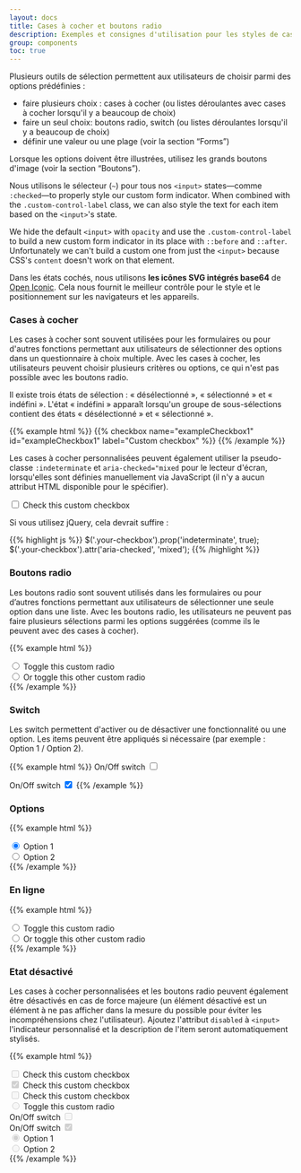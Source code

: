 ```yaml
---
layout: docs
title: Cases à cocher et boutons radio
description: Exemples et consignes d'utilisation pour les styles de cases à cocher et de boutons radios.
group: components
toc: true
---
```


Plusieurs outils de sélection permettent aux utilisateurs de choisir parmi des options prédéfinies :

- faire plusieurs choix : cases à cocher (ou listes déroulantes avec cases à cocher lorsqu'il y a beaucoup de choix)
- faire un seul choix: boutons radio, switch (ou listes déroulantes lorsqu'il y a beaucoup de choix)
- définir une valeur ou une plage (voir la section “Forms”)

Lorsque les options doivent être illustrées, utilisez les grands boutons d'image (voir la section “Boutons”).

Nous utilisons le sélecteur (`~`) pour tous nos `<input>` states—comme `:checked`—to properly style our custom form indicator. When combined with the `.custom-control-label` class, we can also style the text for each item based on the `<input>`'s state.

We hide the default `<input>` with `opacity` and use the `.custom-control-label` to build a new custom form indicator in its place with `::before` and `::after`. Unfortunately we can't build a custom one from just the `<input>` because CSS's `content` doesn't work on that element.

Dans les états cochés, nous utilisons **les icônes SVG intégrés base64** de [Open Iconic](https://useiconic.com/open). Cela nous fournit le meilleur contrôle pour le style et le positionnement sur les navigateurs et les appareils.

### Cases à cocher

Les cases à cocher sont souvent utilisées pour les formulaires ou pour d'autres fonctions permettant aux utilisateurs de sélectionner des options dans un questionnaire à choix multiple. Avec les cases à cocher, les utilisateurs peuvent choisir plusieurs critères ou options, ce qui n'est pas possible avec les boutons radio.

Il existe trois états de sélection : « désélectionné », « sélectionné » et « indéfini ». L'état « indéfini » apparaît lorsqu'un groupe de sous-sélections contient des états « désélectionné » et « sélectionné ».

{{% example html %}}
{{% checkbox name="exampleCheckbox1" id="exampleCheckbox1" label="Custom checkbox" %}}
{{% /example %}}

Les cases à cocher personnalisées peuvent également utiliser la pseudo-classe `:indeterminate` et `aria-checked="mixed` pour le lecteur d'écran, lorsqu'elles sont définies manuellement via JavaScript (il n'y a aucun attribut HTML disponible pour le spécifier).

<div class="bd-example bd-example-indeterminate">
  <div class="custom-control custom-checkbox">
    <input type="checkbox" class="custom-control-input" id="customCheck2">
    <label class="custom-control-label" for="customCheck2">Check this custom checkbox</label>
  </div>
</div>

Si vous utilisez jQuery, cela devrait suffire :

{{% highlight js %}}
$('.your-checkbox').prop('indeterminate', true);
$('.your-checkbox').attr('aria-checked', 'mixed');
{{% /highlight %}}

### Boutons radio

Les boutons radio sont souvent utilisés dans les formulaires ou pour d’autres fonctions permettant aux utilisateurs de sélectionner une seule option dans une liste. Avec les boutons radio, les utilisateurs ne peuvent pas faire plusieurs sélections parmi les options suggérées (comme ils le peuvent avec des cases à cocher).

{{% example html %}}
<div class="custom-control custom-radio">
  <input type="radio" id="customRadio1" name="customRadio" class="custom-control-input">
  <label class="custom-control-label font-weight-medium" for="customRadio1">Toggle this custom radio</label>
</div>
<div class="custom-control custom-radio">
  <input type="radio" id="customRadio2" name="customRadio" class="custom-control-input">
  <label class="custom-control-label font-weight-medium" for="customRadio2">Or toggle this other custom radio</label>
</div>
{{% /example %}}

### Switch

Les switch permettent d'activer ou de désactiver une fonctionnalité ou une option. Les items peuvent être appliqués si nécessaire (par exemple : Option 1 / Option 2).

{{% example html %}}
<label for="switch1" class="switch-control">
  <span class="sr-only">On/Off switch</span>
  <input id="switch1" type="checkbox" class="sr-only">
  <span class="switch-control-slider"></span>
</label>

<label for="switch2" class="switch-control">
  <span class="sr-only">On/Off switch</span>
  <input id="switch2" type="checkbox" class="sr-only" checked>
  <span class="switch-control-slider"></span>
</label>
{{% /example %}}

### Options

{{% example html %}}
<div class="options-control">
  <div class="options-item">
    <input type="radio" name="optionsRadio" id="optionsRadio1" class="sr-only" checked/>
    <label class="options-btn font-weight-medium" for="optionsRadio1">Option 1</label>
  </div>
  <div class="options-item">
    <input type="radio" name="optionsRadio" id="optionsRadio2" class="sr-only"/>
    <label class="options-btn font-weight-medium" for="optionsRadio2">Option 2</label>
  </div>
</div>
{{% /example %}}

### En ligne

{{% example html %}}
<div class="custom-control custom-radio custom-control-inline">
  <input type="radio" id="customRadioInline1" name="customRadioInline1" class="custom-control-input">
  <label class="custom-control-label font-weight-medium" for="customRadioInline1">Toggle this custom radio</label>
</div>
<div class="custom-control custom-radio custom-control-inline">
  <input type="radio" id="customRadioInline2" name="customRadioInline1" class="custom-control-input">
  <label class="custom-control-label font-weight-medium" for="customRadioInline2">Or toggle this other custom radio</label>
</div>
{{% /example %}}

### Etat désactivé
Les cases à cocher personnalisées et les boutons radio peuvent également être désactivés en cas de force majeure (un élément désactivé est un élément à ne pas afficher dans la mesure du possible pour éviter les incompréhensions chez l'utilisateur). Ajoutez l'attribut `disabled` à `<input>` l'indicateur personnalisé et la description de l'item seront automatiquement stylisés.

{{% example html %}}
<div class="custom-control custom-checkbox">
  <input type="checkbox" class="custom-control-input" id="customCheckDisabled1" disabled>
  <label class="custom-control-label font-weight-medium" for="customCheckDisabled1">Check this custom checkbox</label>
</div>

<div class="custom-control custom-checkbox">
  <input type="checkbox" class="custom-control-input" id="customCheckCheckedDisabled2" disabled checked>
  <label class="custom-control-label font-weight-medium" for="customCheckCheckedDisabled2">Check this custom checkbox</label>
</div>

<div class="bd-example-indeterminate">
  <div class="custom-control custom-checkbox">
    <input type="checkbox" class="custom-control-input" id="customCheckCheckedDisabled3" disabled>
    <label class="custom-control-label font-weight-medium" for="customCheckCheckedDisabled3">Check this custom checkbox</label>
  </div>
</div>

<div class="custom-control custom-radio">
  <input type="radio" id="radio3" name="radioDisabled" id="customCheckCheckedDisabled4" class="custom-control-input" disabled>
  <label class="custom-control-label font-weight-medium" for="customCheckCheckedDisabled4">Toggle this custom radio</label>
</div>

<div class="mt-2">
  <label class="switch-control" for="customRadioDisabled1">    
    <span class="sr-only">On/Off switch</span>
    <input id="customRadioDisabled1" type="checkbox" class="sr-only" disabled>
    <span class="switch-control-slider"></span>
  </label>
</div>

<div class="mt-2">
  <label class="switch-control" for="customRadioDisabled2">
    <span class="sr-only">On/Off switch</span>
    <input id="customRadioDisabled2" type="checkbox" class="sr-only" checked disabled>
    <span class="switch-control-slider"></span>
  </label>
</div>

<div class="options-control disabled mt-2">
  <div class="options-item">
    <input type="radio" name="optionsRadioDisabled" id="optionsRadio3" class="sr-only" checked disabled/>
    <label class="options-btn font-weight-medium" for="optionsRadio3">Option 1</label>
  </div>
  <div class="options-item">
    <input type="radio" name="optionsRadioDisabled" id="optionsRadio4" class="sr-only" disabled/>
    <label class="options-btn font-weight-medium" for="optionsRadio4">Option 2</label>
  </div>
</div>
{{% /example %}}
